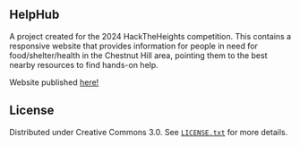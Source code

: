 ## HelpHub

A project created for the 2024 HackTheHeights competition. This contains a responsive website that provides information for people in need for food/shelter/health in the Chestnut Hill area, pointing them to the best nearby resources to find hands-on help.

Website published [here!](https://helphubchestnuthill.github.io/)

## License

Distributed under Creative Commons 3.0. See [`LICENSE.txt`](LICENSE.txt) for more details.
